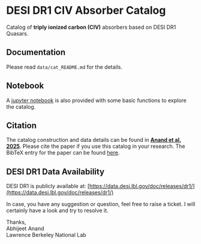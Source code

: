 DESI DR1 CIV Absorber Catalog
=============================

Catalog of **triply ionized carbon (CIV)** absorbers based on DESI DR1 Quasars. 

Documentation
-------------

Please read `data/cat_README.md` for the details.

Notebook
--------

A [jupyter notebook](https://github.com/abhi0395/desi-dr1-civ/blob/main/notebooks/catalog_analysis.ipynb) is also provided with some basic functions to explore the catalog.

Citation
--------

The catalog construction and data details can be found in **[Anand et al. 2025](https://ui.adsabs.harvard.edu/abs/2025arXiv250420299A/abstract)**. Please cite the paper if you use this catalog in your research. The BibTeX entry for the paper can be found [here](https://ui.adsabs.harvard.edu/abs/2025arXiv250420299A/exportcitation).

DESI DR1 Data Availability
--------------------------

DESI DR1 is publicly available at: [https://data.desi.lbl.gov/doc/releases/dr1/](https://data.desi.lbl.gov/doc/releases/dr1/)

In case, you have any suggestion or question, feel free to raise a ticket. I will certainly have a look and try to resolve it.


Thanks,                                                                                              
Abhijeet Anand                                                                                                                                                                              
Lawrence Berkeley National Lab

